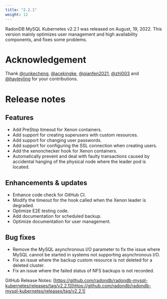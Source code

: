 ```yaml
---
title: "2.2.1"
weight: 12
---
```


RadonDB MySQL Kubernetes v2.2.1 was released on August, 19, 2022. This version mainly optimizes user management and high availability components, and fixes some problems.

# **Acknowledgement**

Thank [@runkecheng](https://github.com/runkecheng), [@acekingke](https://github.com/acekingke), [@qianfen2021](https://github.com/qianfen2021), [@zhl003](https://github.com/zhl003) and [@hayleyling](https://github.com/hayleyling) for your contributions.

# **Release notes**

## Features
- Add PreStop timeout for Xenon containers.
- Add support for creating superusers with custom resources.
- Add support for changing user passwords.
- Add support for configuring the SSL connection when creating users.
- Add the xenonchecker hook for Xenon containers.
- Automatically prevent and deal with faulty transactions caused by accidental hanging of the physical node where the leader pod is located.

## Enhancements & updates
- Enhance code check for GitHub CI.
- Modify the timeout for the hook called when the Xenon leader is degraded.
- Optimize E2E testing code.
- Add documentation for scheduled backup.
- Optimize documentation for user management.

## Bug fixes
- Remove the MySQL asynchronous I/O parameter to fix the issue where MySQL cannot be started in systems not supporting asynchronous I/O.
- Fix an issue where the backup custom resource is not deleted for a deleted cluster.
- Fix an issue where the failed status of NFS backups is not recorded.

GitHub Release Notes: [https://github.com/radondb/radondb-mysql-kubernetes/releases/tag/v2.2.1](https://github.com/radondb/radondb-mysql-kubernetes/releases/tag/v2.2.1)